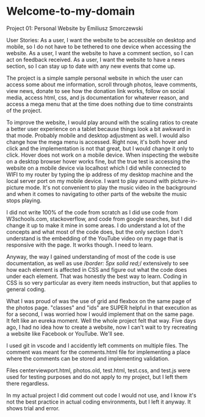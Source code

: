 # Welcome-to-my-domain
Project 01: Personal Website by Emiliusz Smorczewski

User Stories:
As a user, I want the website to be accessible on desktop and mobile, so I do not have to be tethered to one device when accessing the website.
As a user, I want the website to have a comment section, so I can act on feedback received.
As a user, I want the website to have a news section, so I can stay up to date with any new events that come up.

The project is a simple sample personal website in which the user can access some about me information, scroll through photos, leave comments, view news, donate to see how the donation link works, follow on social media, access html, css, and js documentation for whatever reason, and access a mega menu that at the time does nothing due to time constraints of the project.

To improve the website, I would play around with the scaling ratios to create a better user experience on a tablet because things look a bit awkward in that mode. Probably mobile and desktop adjustment as well.
I would also change how the mega menu is accessed. Right now, it's both hover and click and the implementation is not that great, but I would change it only to click. Hover does not work on a mobile device. When inspecting the website on a desktop browser hover works fine, but the true test is accessing the website on a mobile device via localhost which I did while connected to WIFI to my router by typing the ip address of my desktop machine and the local server port on my mobile device.
I want to play around with picture-in-picture mode. It's not convenient to play the music video in the background and when it comes to navigating to other parts of the website the music stops playing.

I did not write 100% of the code from scratch as I did use code from W3schools.com, stackoverflow, and code from google searches, but I did change it up to make it mine in some areas. I do understand a lot of the concepts and what most of the code does, but the only section I don't understand is the embedding of the YouTube video on my page that is responsive with the page. It works though. I need to learn.

Anyway, the way I gained understanding of most of the code is use documentation, as well as use /*border: 5px solid red;*/ extensively to see how each element is affected in CSS and figure out what the code does under each element. That was honestly the best way to learn. Coding in CSS is so very particular as every item needs instruction, but that applies to general coding.

What I was proud of was the use of grid and flexbox on the same page of the photos page. "classes" and "ids" are SUPER helpful in that execution as for a second, I was worried how I would implement that on the same page. It felt like an eureka moment. Well the whole project felt that way. Five days ago, I had no idea how to create a website, now I can't wait to try recreating a website like Facebook or YouTube. We'll see.

I used git in vscode and I accidently left comments on multiple files. The comment was meant for the comments.html file for implementing a place where the comments can be stored and implementing validation.

Files centerviewport.html, photos.old, test.html, test.css, and test.js were used for testing purposes and do not apply to my project, but I left them there regardless.

In my actual project I did comment out code I would not use, and I know it's not the best practice in actual coding environments, but I left it anyway. It shows trial and error.
